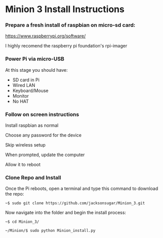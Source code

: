 # Minion 3 Install Instructions

### Prepare a fresh install of raspbian on micro-sd card:

https://www.raspberrypi.org/software/

I highly recomend the raspberry pi foundation's rpi-imager

### Power Pi via micro-USB

At this stage you should have:

- SD card in Pi
- Wired LAN
- Keyboard/Mouse
- Monitor
- No HAT

### Follow on screen instructions

Install raspbian as normal

Choose any password for the device

Skip wireless setup

When prompted, update the computer

Allow it to reboot

### Clone Repo and Install

Once the Pi reboots, open a terminal and type this command to download the repo:


  `~$ sudo git clone https://github.com/jacksonsugar/Minion_3.git`
  
Now navigate into the folder and begin the install process:
  
  `~$ cd Minion_3/`
  
  `~/Minion/$ sudo python Minion_install.py`
  
  
  
  
  
  
  
  
  
  
  

